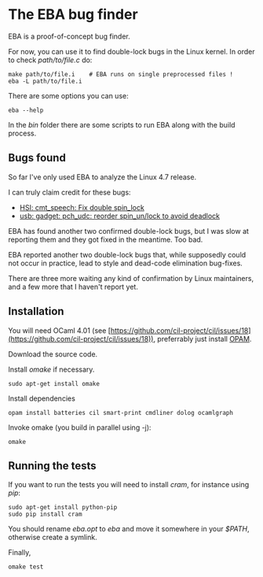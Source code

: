 # The EBA bug finder

EBA is a proof-of-concept bug finder.

For now, you can use it to find double-lock bugs in the Linux kernel. In order to check _path/to/file.c_ do:

    make path/to/file.i    # EBA runs on single preprocessed files !
    eba -L path/to/file.i

There are some options you can use:

    eba --help

In the _bin_ folder there are some scripts to run EBA along with the build process.

## Bugs found

So far I've only used EBA to analyze the Linux 4.7 release.

I can truly claim credit for these bugs:

- [HSI: cmt_speech: Fix double spin_lock](https://github.com/torvalds/linux/commit/3c13ab1d96e1924ef73b1a20c1ccccc993b6fb58)
- [usb: gadget: pch_udc: reorder spin_un/lock to avoid deadlock](https://github.com/torvalds/linux/commit/1d23d16a88e6c8143b07339435ba061b131ebb8c)

EBA has found another two confirmed double-lock bugs, but I was slow at reporting them and they got fixed in the meantime. Too bad.

EBA reported another two double-lock bugs that, while supposedly could not occur in practice, lead to style and dead-code elimination bug-fixes.

There are three more waiting any kind of confirmation by Linux maintainers, and a few more that I haven't report yet.

## Installation

You will need OCaml 4.01 (see [https://github.com/cil-project/cil/issues/18](https://github.com/cil-project/cil/issues/18)), preferrably just install [OPAM](http://opam.ocaml.org).

Download the source code.

Install _omake_ if necessary.

    sudo apt-get install omake

Install dependencies

    opam install batteries cil smart-print cmdliner dolog ocamlgraph

Invoke omake (you build in parallel using -j):

    omake

## Running the tests

If you want to run the tests you will need to install _cram_, for instance using _pip_:

    sudo apt-get install python-pip
    sudo pip install cram

You should rename _eba.opt_ to _eba_ and move it somewhere in your _$PATH_, otherwise create a symlink.

Finally,

    omake test
